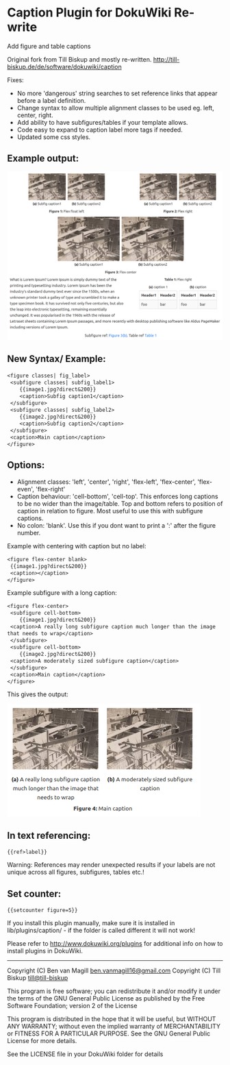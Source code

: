 # Caption Plugin for DokuWiki Re-write

Add figure and table captions

Original fork from Till Biskup and mostly re-written. 
http://till-biskup.de/de/software/dokuwiki/caption


Fixes: 
- No more 'dangerous' string searches to set reference links that appear before a label definition.
- Change syntax to allow multiple alignment classes to be used eg. left, center, right.
- Add ability to have subfigures/tables if your template allows.
- Code easy to expand to caption label more tags if needed.
- Updated some css styles.


Example output:
-------------

![Example output](example.png "output of Example")


New Syntax/ Example:
-------------


```
<figure classes| fig_label>
 <subfigure classes| subfig_label1>
	{{image1.jpg?direct&200}}
	<caption>Subfig caption1</caption>
 </subfigure>
 <subfigure classes| subfig_label2>
	{{image2.jpg?direct&200}}
	<caption>Subfig caption2</caption>
 </subfigure>
 <caption>Main caption</caption>
</figure>
```

Options:
------------

 - Alignment classes: 'left', 'center', 'right', 'flex-left', 'flex-center', 'flex-even', 'flex-right'
 - Caption behaviour: 'cell-bottom', 'cell-top'. This enforces long captions to be no wider than the image/table. Top and bottom refers to position of caption in relation to figure. Most useful to use this with subfigure captions.
 - No colon: 'blank'. Use this if you dont want to print a ':' after the figure number.


Example with centering with caption but no label:

```
<figure flex-center blank>
 {{image1.jpg?direct&200}}
 <caption></caption>
</figure>
```

Example subfigure with a long caption:
```
<figure flex-center>
 <subfigure cell-bottom>
 	{{image1.jpg?direct&200}}
 <caption>A really long subfigure caption much longer than the image that needs to wrap</caption>
 </subfigure>
 <subfigure cell-bottom>
	{{image2.jpg?direct&200}}
 <caption>A moderately sized subfigure caption</caption>
 </subfigure>
 <caption>Main caption</caption>
</figure>
```

This gives the output:

![Example output2](example2.png "output of Example2")

In text referencing:
-------------
```
{{ref>label}}
```
Warning: References may render unexpected results if your labels are not unique across all figures, subfigures, tables etc.!

Set counter:
-------------

```
{{setcounter figure=5}}
```

If you install this plugin manually, make sure it is installed in
lib/plugins/caption/ - if the folder is called different it
will not work!

Please refer to http://www.dokuwiki.org/plugins for additional info
on how to install plugins in DokuWiki.

----

Copyright (C) Ben van Magill <ben.vanmagill16@gmail.com>
Copyright (C) Till Biskup <till@till-biskup>

This program is free software; you can redistribute it and/or modify
it under the terms of the GNU General Public License as published by
the Free Software Foundation; version 2 of the License

This program is distributed in the hope that it will be useful,
but WITHOUT ANY WARRANTY; without even the implied warranty of
MERCHANTABILITY or FITNESS FOR A PARTICULAR PURPOSE.  See the
GNU General Public License for more details.

See the LICENSE file in your DokuWiki folder for details
